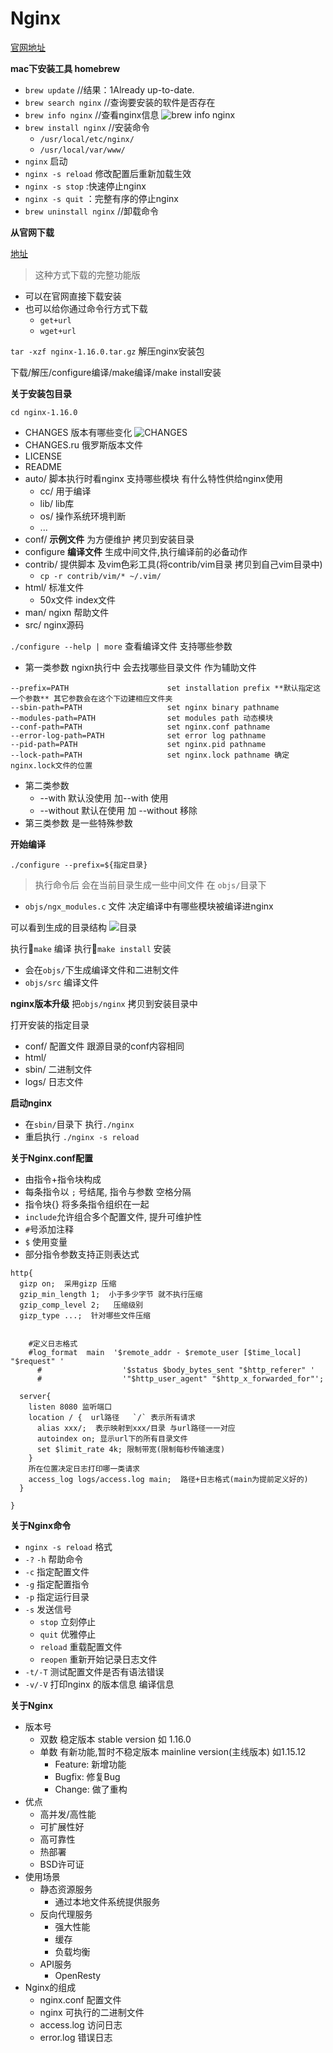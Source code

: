 # Nginx
[官网地址](http://nginx.org/)

**mac下安装工具 homebrew**

- `brew update`   //结果：1Already up-to-date.
- `brew search nginx`   //查询要安装的软件是否存在
- `brew info nginx`   //查看nginx信息
  ![brew info nginx](https://raw.githubusercontent.com/luobosiji/blog/master/resources/nginx/brew-info-nginx.png)
- `brew install nginx` //安装命令
  - `/usr/local/etc/nginx/`
  - `/usr/local/var/www/`
- `nginx`  启动
- `nginx -s reload`  修改配置后重新加载生效
- `nginx -s stop`  :快速停止nginx
- `nginx -s quit`  ：完整有序的停止nginx
- `brew uninstall nginx`  //卸载命令

**从官网下载**

[地址](http://nginx.org/en/download.html)
> 这种方式下载的完整功能版
- 可以在官网直接下载安装
- 也可以给你通过命令行方式下载
  - `get+url`
  - `wget+url`
  
`tar -xzf nginx-1.16.0.tar.gz`  解压nginx安装包

下载/解压/configure编译/make编译/make install安装

**关于安装包目录**

`cd nginx-1.16.0`
- CHANGES		  版本有哪些变化
![CHANGES](https://raw.githubusercontent.com/luobosiji/blog/master/resources/nginx/changes.png)
- CHANGES.ru  俄罗斯版本文件
- LICENSE		
- README		
- auto/		脚本执行时看nginx 支持哪些模块 有什么特性供给nginx使用
  - cc/ 用于编译 
  - lib/  lib库
  - os/ 操作系统环境判断
  - ...
- conf/ **示例文件** 为方便维护 拷贝到安装目录
- configure **编译文件** 生成中间文件,执行编译前的必备动作	
- contrib/	提供脚本 及vim色彩工具(将contrib/vim目录 拷贝到自己vim目录中)
  - `cp -r contrib/vim/* ~/.vim/`
- html/ 标准文件
  - 50x文件  index文件
- man/  ngixn 帮助文件
- src/  nginx源码

`./configure --help | more` 查看编译文件 支持哪些参数
- 第一类参数 ngixn执行中 会去找哪些目录文件 作为辅助文件
```
--prefix=PATH                      set installation prefix **默认指定这一个参数** 其它参数会在这个下边建相应文件夹
--sbin-path=PATH                   set nginx binary pathname
--modules-path=PATH                set modules path 动态模块
--conf-path=PATH                   set nginx.conf pathname
--error-log-path=PATH              set error log pathname
--pid-path=PATH                    set nginx.pid pathname
--lock-path=PATH                   set nginx.lock pathname 确定nginx.lock文件的位置
```
- 第二类参数 
  - --with  默认没使用 加--with 使用
  - --without 默认在使用 加 --without 移除
- 第三类参数 是一些特殊参数

**开始编译**

`./configure --prefix=${指定目录}`
>执行命令后 会在当前目录生成一些中间文件 在 `objs/`目录下
- `objs/ngx_modules.c` 文件 决定编译中有哪些模块被编译进nginx

可以看到生成的目录结构
![目录](https://raw.githubusercontent.com/luobosiji/blog/master/resources/nginx/mulu.png)

执行`make` 编译
执行`make install` 安装
- 会在`objs/`下生成编译文件和二进制文件
- `objs/src` 编译文件

**nginx版本升级**
把`objs/nginx` 拷贝到安装目录中

打开安装的指定目录
- conf/ 配置文件 跟源目录的conf内容相同
- html/ 
- sbin/ 二进制文件
- logs/ 日志文件


**启动nginx**
- 在`sbin/`目录下 执行`./nginx`
- 重启执行 `./nginx -s reload`

**关于Nginx.conf配置**
- 由指令+指令块构成
- 每条指令以 `;` 号结尾, 指令与参数 空格分隔
- 指令块{} 将多条指令组织在一起
- `include`允许组合多个配置文件, 提升可维护性
- `#`号添加注释
- `$` 使用变量
- 部分指令参数支持正则表达式
```
http{
  gizp on;  采用gizp 压缩
  gzip_min_length 1;  小于多少字节 就不执行压缩
  gzip_comp_level 2;   压缩级别
  gizp_type ...;  针对哪些文件压缩


    #定义日志格式
    #log_format  main  '$remote_addr - $remote_user [$time_local] "$request" '
      #                  '$status $body_bytes_sent "$http_referer" '
      #                  '"$http_user_agent" "$http_x_forwarded_for"';

  server{
    listen 8080 监听端口
    location / {  url路径   `/` 表示所有请求
      alias xxx/;  表示映射到xxx/目录 与url路径一一对应
      autoindex on; 显示url下的所有目录文件
      set $limit_rate 4k; 限制带宽(限制每秒传输速度)
    }
    所在位置决定日志打印哪一类请求
    access_log logs/access.log main;  路径+日志格式(main为提前定义好的)
  }
  
} 
```

**关于Nginx命令**
- `nginx -s reload`  格式
- `-?` `-h` 帮助命令
- `-c` 指定配置文件
- `-g` 指定配置指令
- `-p` 指定运行目录
- `-s` 发送信号
  - `stop` 立刻停止
  - `quit` 优雅停止
  - `reload` 重载配置文件
  - `reopen` 重新开始记录日志文件
- `-t/-T` 测试配置文件是否有语法错误
- `-v/-V` 打印nginx 的版本信息 编译信息



**关于Nginx**
- 版本号
  - 双数 稳定版本 stable version 如 1.16.0
  - 单数 有新功能,暂时不稳定版本 mainline version(主线版本) 如1.15.12
    - Feature: 新增功能
    - Bugfix: 修复Bug
    - Change: 做了重构
- 优点
  - 高并发/高性能
  - 可扩展性好
  - 高可靠性
  - 热部署
  - BSD许可证
- 使用场景
  - 静态资源服务
    - 通过本地文件系统提供服务
  - 反向代理服务
    - 强大性能
    - 缓存
    - 负载均衡
  - API服务
    - OpenResty
- Nginx的组成
  - nginx.conf 配置文件
  - nginx 可执行的二进制文件
  - access.log 访问日志
  - error.log 错误日志